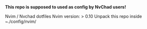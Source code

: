 **This repo is supposed to used as config by NvChad users!**

Nvim / Nvchad dotfiles
Nvim version: > 0.10
Unpack this repo inside ~./config/nvim/
